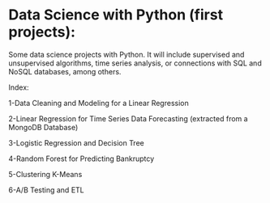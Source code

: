 # Data Science with Python (first projects):
Some data science projects with Python. It will include supervised and unsupervised algorithms, time series analysis, or connections with SQL and NoSQL databases, among others.

Index:

1-Data Cleaning and Modeling for a Linear Regression

2-Linear Regression for Time Series Data Forecasting (extracted from a MongoDB Database)

3-Logistic Regression and Decision Tree

4-Random Forest for Predicting Bankruptcy

5-Clustering K-Means

6-A/B Testing and ETL
